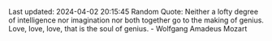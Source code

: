 Last updated: 2024-04-02 20:15:45
Random Quote: Neither a lofty degree of intelligence nor imagination nor both together go to the making of genius. Love, love, love, that is the soul of genius. - Wolfgang Amadeus Mozart